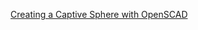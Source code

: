 [Creating a Captive Sphere with OpenSCAD](https://www.lynda.com/OpenSCAD-tutorials/Creating-Captive-Sphere-OpenSCAD/374772-2.html)
